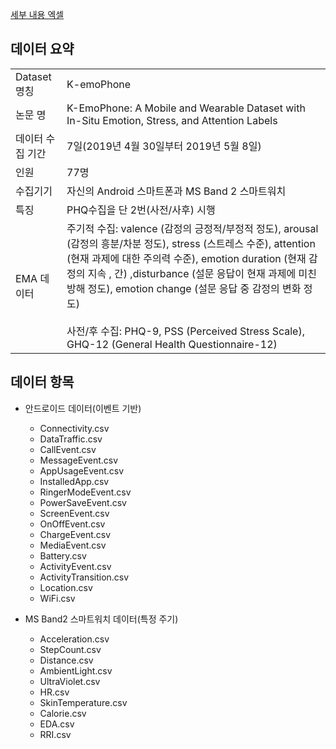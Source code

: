 [세부 내용 엑셀](https://turingbio.sharepoint.com/:x:/r/sites/msteams_bb2a82/_layouts/15/Doc2.aspx?action=edit&sourcedoc=%7B15e90a2b-6af5-4442-b31c-7e9e3a2c464b%7D&wdOrigin=TEAMS-MAGLEV.teamsSdk_ns.rwc&wdExp=TEAMS-TREATMENT&wdhostclicktime=1718946304636&web=1)

## 데이터 요약

|   |   |
|---|---|
|Dataset 명칭|K-emoPhone|
|논문 명|K-EmoPhone: A Mobile and Wearable Dataset with In-Situ Emotion, Stress, and Attention Labels|
|데이터 수집 기간|7일(2019년 4월 30일부터 2019년 5월 8일)|
|인원|77명|
|수집기기|자신의 Android 스마트폰과 MS Band 2 스마트워치|
|특징|PHQ수집을 단 2번(사전/사후) 시행|
|EMA 데이터|주기적 수집: valence (감정의 긍정적/부정적 정도), arousal (감정의 흥분/차분 정도), stress (스트레스 수준), attention (현재 과제에 대한 주의력 수준), emotion duration (현재 감정의 지속 , 간) ,disturbance (설문 응답이 현재 과제에 미친 방해 정도), emotion change (설문 응답 중 감정의 변화 정도)  <br>  <br>사전/후 수집: PHQ-9, PSS (Perceived Stress Scale), GHQ-12 (General Health Questionnaire-12)|

## 데이터 항목
- 안드로이드 데이터(이벤트 기반)
	- Connectivity.csv
	- DataTraffic.csv
	- CallEvent.csv
	- MessageEvent.csv
	- AppUsageEvent.csv
	- InstalledApp.csv
	- RingerModeEvent.csv
	- PowerSaveEvent.csv
	- ScreenEvent.csv
	- OnOffEvent.csv
	- ChargeEvent.csv
	- MediaEvent.csv
	- Battery.csv 
	- ActivityEvent.csv 
	- ActivityTransition.csv 
	- Location.csv 
	- WiFi.csv
	
- MS Band2 스마트워치 데이터(특정 주기)
	- Acceleration.csv
	- StepCount.csv
	- Distance.csv
	- AmbientLight.csv
	- UltraViolet.csv
	- HR.csv
	- SkinTemperature.csv
	- Calorie.csv
	- EDA.csv
	- RRI.csv